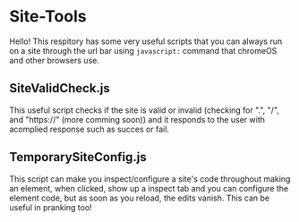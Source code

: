 # Site-Tools
Hello! This respitory has some very useful
scripts that you can always run on a site
through the url bar using ``javascript:``
command that chromeOS and other browsers use.

## SiteValidCheck.js
This useful script checks if the site is valid or invalid
(checking for ".", "/", and "https://" (more comming soon))
and it responds to the user with acomplied response such as
succes or fail.

## TemporarySiteConfig.js
This script can make you inspect/configure a site's code
throughout making an element, when clicked, show up a
inspect tab and you can configure the element code, but
as soon as you reload, the edits vanish. This can be
useful in pranking too!
